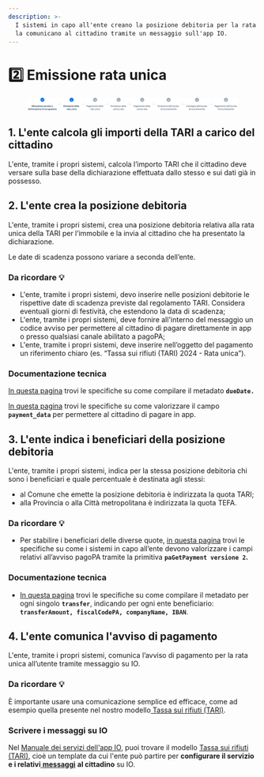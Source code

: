 ```yaml
---
description: >-
  I sistemi in capo all'ente creano la posizione debitoria per la rata unica e
  la comunicano al cittadino tramite un messaggio sull'app IO.
---
```


# 2️⃣ Emissione rata unica

<figure><img src=".gitbook/assets/tari-step2.png" alt=""><figcaption></figcaption></figure>

## 1. L'ente calcola gli importi della TARI a carico del cittadino

L'ente, tramite i propri sistemi, calcola l’importo TARI che il cittadino deve versare sulla base della dichiarazione effettuata dallo stesso e sui dati già in possesso.

## 2. L'ente crea la posizione debitoria&#x20;

L'ente, tramite i propri sistemi, crea una posizione debitoria relativa alla rata unica della TARI per l’immobile e la invia al cittadino che ha presentato la dichiarazione.

Le date di scadenza possono variare a seconda dell’ente.

### Da ricordare 💡&#x20;

* L'ente, tramite i propri sistemi, devo inserire nelle posizioni debitorie le rispettive date di scadenza previste dal regolamento TARI. Considera eventuali giorni di festività, che estendono la data di scadenza;
* L'ente, tramite i propri sistemi, deve fornire all'interno del messaggio un codice avviso per permettere al cittadino di pagare direttamente in app o presso qualsiasi canale abilitato a pagoPA;
* L'ente, tramite i propri sistemi, deve inserire nell’oggetto del pagamento un riferimento chiaro (es. “Tassa sui rifiuti (TARI) 2024 - Rata unica”).

### Documentazione tecnica

[In questa pagina](https://docs.pagopa.it/sanp/appendici/primitive#pagetpayment-1) trovi le specifiche su come compilare il metadato **`dueDate.`**

[In questa pagina](https://docs.pagopa.it/io-guida-tecnica/api-e-specifiche/api-messaggi/submit-a-message-passing-the-user-fiscal\_code-in-the-request-body#payment\_data) trovi le specifiche su come valorizzare il campo **`payment_data`** per permettere al cittadino di pagare in app.&#x20;

## 3. L'ente indica i beneficiari della posizione debitoria&#x20;

L'ente, tramite i propri sistemi, indica per la stessa posizione debitoria chi sono i beneficiari e quale percentuale è destinata agli stessi:&#x20;

* al Comune che emette la posizione debitoria è indirizzata la quota TARI;&#x20;
* alla Provincia o alla Città metropolitana è indirizzata la quota TEFA.

### Da ricordare 💡&#x20;

* Per stabilire i beneficiari delle diverse quote, [in questa pagina](https://developer.pagopa.it/pago-pa/guides) trovi le specifiche su come i sistemi in capo all’ente devono valorizzare i campi relativi all’avviso pagoPA tramite la primitiva **`paGetPayment versione 2`.**

### Documentazione tecnica

* [In questa pagina](https://docs.pagopa.it/sanp/appendici/primitive#pagetpayment-versione-2) trovi le specifiche su come compilare il metadato per ogni singolo **`transfer`**, indicando per ogni ente beneficiario: **`transferAmount, fiscalCodePA, companyName, IBAN`**.

## 4. L'ente comunica l'avviso di pagamento

L'ente, tramite i propri sistemi, comunica l’avviso di pagamento per la rata unica all’utente tramite messaggio su IO.

### Da ricordare 💡&#x20;

È importante usare una comunicazione semplice ed efficace, come ad esempio quella presente nel nostro modello[ Tassa sui rifiuti (TARI)](https://docs.pagopa.it/i-modelli-dei-servizi/casa-e-utenze/tassa-sui-rifiuti-tari).

### Scrivere i messaggi su IO

Nel [Manuale dei servizi dell'app IO](https://docs.pagopa.it/manuale-servizi), puoi trovare il modello [Tassa sui rifiuti (TARI)](https://docs.pagopa.it/i-modelli-dei-servizi/casa-e-utenze/tassa-sui-rifiuti-tari), cioè un template da cui l'ente può partire per **configurare il servizio e i relativi**[ **messaggi**](https://docs.pagopa.it/i-modelli-dei-servizi/casa-e-utenze/tassa-sui-rifiuti-tari#pagamento-a-rate-con-avviso-di-pagamento) **al cittadino** su IO.&#x20;
